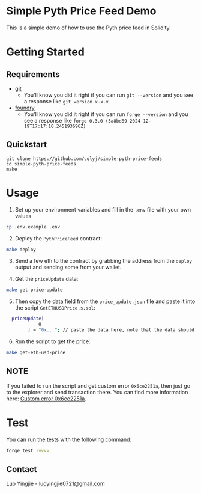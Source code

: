 # Simple Pyth Price Feed Demo

This is a simple demo of how to use the Pyth price feed in Solidity.

# Getting Started

## Requirements

- [git](https://git-scm.com/book/en/v2/Getting-Started-Installing-Git)
  - You'll know you did it right if you can run `git --version` and you see a response like `git version x.x.x`
- [foundry](https://getfoundry.sh/)
  - You'll know you did it right if you can run `forge --version` and you see a response like `forge 0.3.0 (5a8bd89 2024-12-19T17:17:10.245193696Z)`

## Quickstart

```
git clone https://github.com/cqlyj/simple-pyth-price-feeds
cd simple-pyth-price-feeds
make
```

# Usage

1. Set up your environment variables and fill in the `.env` file with your own values.

```bash
cp .env.example .env
```

2. Deploy the `PythPriceFeed` contract:

```bash
make deploy
```

3. Send a few eth to the contract by grabbing the address from the `deploy` output and sending some from your wallet.

4. Get the `priceUpdate` data:

```bash
make get-price-update
```

5. Then copy the data field from the `price_update.json` file and paste it into the script `GetETHUSDPrice.s.sol`:

```bash
  priceUpdate[
            0
        ] = "0x..."; // paste the data here, note that the data should start with 0x
```

6. Run the script to get the price:

```bash
make get-eth-usd-price
```

## NOTE

If you failed to run the script and get custom error `0x6ce2251a`, then just go to the explorer and send transaction there. You can find more information here: [Custom error 0x6ce2251a](https://dev-forum.pyth.network/t/custom-error-0x6ce2251a/54/1).

# Test

You can run the tests with the following command:

```bash
forge test -vvvv
```

## Contact

Luo Yingjie - [luoyingjie0721@gmail.com](luoyingjie0721@gmail.com)
